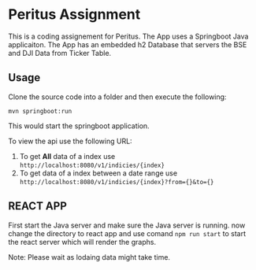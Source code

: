 # Peritus Assignment

This is a coding assignement for Peritus. The App uses a Springboot Java applicaiton. The App has an embedded h2 Database that servers the BSE and DJI Data from Ticker Table. 

## Usage
Clone the source code into a folder and then execute the following:

```mvn springboot:run```

This would start the springboot application. 

To view the api use the following URL:
1. To get __All__ data of a index use ```http://localhost:8080/v1/indicies/{index}```
2. To get data of a index between a date range use ```http://localhost:8080/v1/indicies/{index}?from={}&to={}```

## REACT APP
First start the Java server and make sure the Java server is running.
now change the directory to react app and use comand ```npm run start``` to start the react server which will render the graphs.

Note: Please wait as lodaing data might take time.
